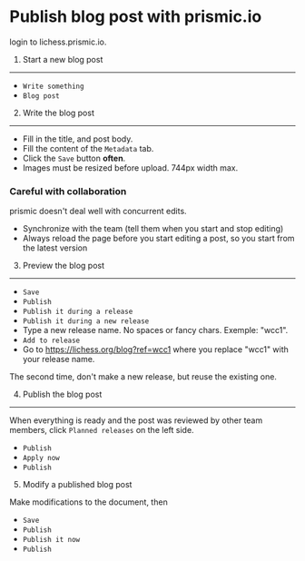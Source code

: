 Publish blog post with prismic.io
=================================

login to lichess.prismic.io.

1. Start a new blog post
------------------------

- `Write something`
- `Blog post`

2. Write the blog post
----------------------

- Fill in the title, and post body.
- Fill the content of the `Metadata` tab.
- Click the `Save` button **often**.
- Images must be resized before upload. 744px width max.

### Careful with collaboration

prismic doesn't deal well with concurrent edits.

- Synchronize with the team (tell them when you start and stop editing)
- Always reload the page before you start editing a post, so you start from the latest version

3. Preview the blog post
------------------------

- `Save`
- `Publish`
- `Publish it during a release`
- `Publish it during a new release`
- Type a new release name. No spaces or fancy chars. Exemple: "wcc1".
- `Add to release`
- Go to https://lichess.org/blog?ref=wcc1 where you replace "wcc1" with your release name.

The second time, don't make a new release, but reuse the existing one.

4. Publish the blog post
------------------------

When everything is ready and the post was reviewed by other team members,
click `Planned releases` on the left side.

- `Publish`
- `Apply now`
- `Publish`

5. Modify a published blog post

Make modifications to the document, then

- `Save`
- `Publish`
- `Publish it now`
- `Publish`
